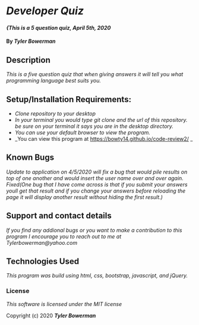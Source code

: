 # _Developer Quiz_

#### _{This is a 5 question quiz, April 5th, 2020_

#### By _**Tyler Bowerman**_

## Description

_This is a five question quiz that when giving answers it will tell you what programming language best suits you._

## Setup/Installation Requirements:

* _Clone repository to your desktop_
* _In your terminal you would type git clone and the url of this repository. be sure on your terminal it says you are in the desktop directory._
* _You can use your default browser to view the program._
* _You can view this program at https://bowty14.github.io/code-review2/ _

## Known Bugs

_Update to application on 4/5/2020 will fix a bug that would pile results on top of one another and would insert the user name over and over again.
          Fixed(One bug that I have come across is that if you submit your answers youll get that result and if you change your answers before reloading the page it will display another result without hiding the first result.)_

## Support and contact details

_If you find any addional bugs or you want to make a contribution to this program I encourage you to reach out to me at Tylerbowerman@yahoo.com_

## Technologies Used

_This program was build using html, css, bootstrap, javascript, and jQuery._

### License

*This software is licensed under the MIT license*

Copyright (c) 2020 **_Tyler Bowerman_**
